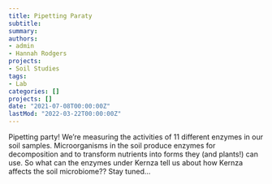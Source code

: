 ```yaml
---
title: Pipetting Paraty
subtitle: 
summary: 
authors:
- admin
- Hannah Rodgers
projects: 
- Soil Studies
tags:
- Lab
categories: []
projects: []
date: "2021-07-08T00:00:00Z"
lastMod: "2022-03-22T00:00:00Z"
---
```


Pipetting party!
We’re measuring the activities of 11 different enzymes in our soil samples. Microorganisms in the soil produce enzymes for decomposition and to transform nutrients into forms they (and plants!) can use. So what can the enzymes under Kernza tell us about how Kernza affects the soil microbiome?? Stay tuned...